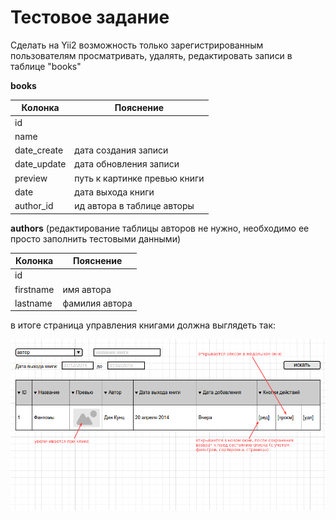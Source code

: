 # Тестовое задание

Сделать на Yii2 возможность только зарегистрированным пользователям просматривать, удалять, редактировать записи в таблице "books"

**books** 

  Колонка        |  Пояснение                       
 --------------- | -------------------------------- 
  id             |                                  
  name           |                                  
  date_create    |  дата создания записи            
  date_update    |  дата обновления записи          
  preview        |  путь к картинке превью книги    
  date           |  дата выхода книги               
  author_id      |  ид автора в таблице авторы      

**authors** (редактирование таблицы авторов не нужно, необходимо ее просто заполнить тестовыми данными)

  Колонка    |  Пояснение       
 ----------- | -----------------
  id         |                  
  firstname  |  имя автора      
  lastname   |  фамилия автора  

в итоге страница управления книгами должна выглядеть так:

![ ](Selection_214.png)